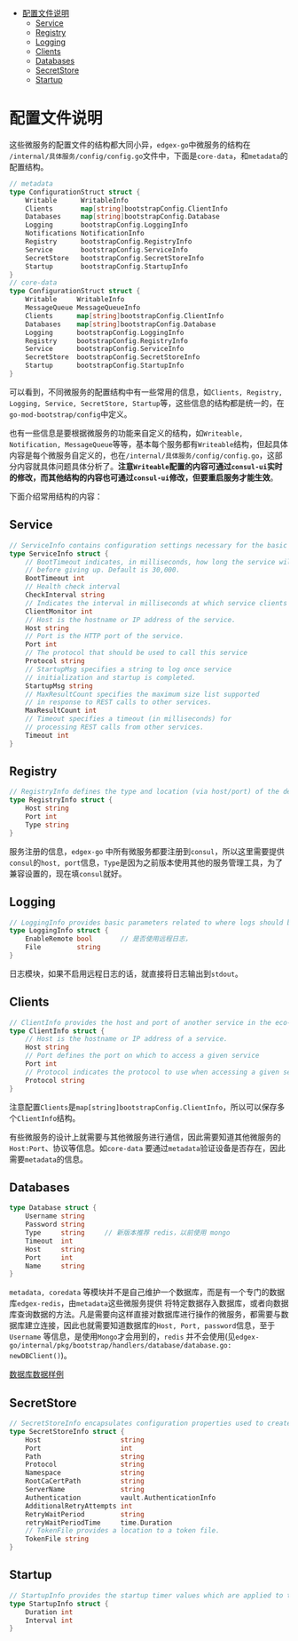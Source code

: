 
- [配置文件说明](#配置文件说明)
	- [Service](#service)
	- [Registry](#registry)
	- [Logging](#logging)
	- [Clients](#clients)
	- [Databases](#databases)
	- [SecretStore](#secretstore)
	- [Startup](#startup)

# 配置文件说明
这些微服务的配置文件的结构都大同小异，`edgex-go`中微服务的结构在 `/internal/具体服务/config/config.go`文件中，下面是`core-data`，和`metadata`的配置结构。

```go
// metadata
type ConfigurationStruct struct {
	Writable      WritableInfo
	Clients       map[string]bootstrapConfig.ClientInfo
	Databases     map[string]bootstrapConfig.Database
	Logging       bootstrapConfig.LoggingInfo
	Notifications NotificationInfo
	Registry      bootstrapConfig.RegistryInfo
	Service       bootstrapConfig.ServiceInfo
	SecretStore   bootstrapConfig.SecretStoreInfo
	Startup       bootstrapConfig.StartupInfo
}
// core-data
type ConfigurationStruct struct {
	Writable     WritableInfo
	MessageQueue MessageQueueInfo
	Clients      map[string]bootstrapConfig.ClientInfo
	Databases    map[string]bootstrapConfig.Database
	Logging      bootstrapConfig.LoggingInfo
	Registry     bootstrapConfig.RegistryInfo
	Service      bootstrapConfig.ServiceInfo
	SecretStore  bootstrapConfig.SecretStoreInfo
	Startup      bootstrapConfig.StartupInfo
}
```
可以看到，不同微服务的配置结构中有一些常用的信息，如`Clients, Registry, Logging, Service, SecretStore, Startup`等，这些信息的结构都是统一的，在`go-mod-bootstrap/config`中定义。

也有一些信息是要根据微服务的功能来自定义的结构，如`Writeable, Notification, MessageQueue`等等，基本每个服务都有`Writeable`结构，但起具体内容是每个微服务自定义的，也在`/internal/具体服务/config/config.go`，这部分内容就具体问题具体分析了。**注意`Writeable`配置的内容可通过`consul-ui`实时的修改，而其他结构的内容也可通过`consul-ui`修改，但要重启服务才能生效**。

下面介绍常用结构的内容：

## Service
```go
// ServiceInfo contains configuration settings necessary for the basic operation of any EdgeX service.
type ServiceInfo struct {
	// BootTimeout indicates, in milliseconds, how long the service will retry connecting to upstream dependencies
	// before giving up. Default is 30,000.
	BootTimeout int
	// Health check interval
	CheckInterval string
	// Indicates the interval in milliseconds at which service clients should check for any configuration updates
	ClientMonitor int
	// Host is the hostname or IP address of the service.
	Host string
	// Port is the HTTP port of the service.
	Port int
	// The protocol that should be used to call this service
	Protocol string
	// StartupMsg specifies a string to log once service
	// initialization and startup is completed.
	StartupMsg string
	// MaxResultCount specifies the maximum size list supported
	// in response to REST calls to other services.
	MaxResultCount int
	// Timeout specifies a timeout (in milliseconds) for
	// processing REST calls from other services.
	Timeout int
}
```
## Registry
```go
// RegistryInfo defines the type and location (via host/port) of the desired service registry (e.g. Consul, Eureka)
type RegistryInfo struct {
	Host string
	Port int
	Type string
}
```
服务注册的信息，`edgex-go` 中所有微服务都要注册到`consul`，所以这里需要提供`consul`的`host, port`信息，`Type`是因为之前版本使用其他的服务管理工具，为了兼容设置的，现在填`consul`就好。
## Logging
```go
// LoggingInfo provides basic parameters related to where logs should be written.
type LoggingInfo struct {
	EnableRemote bool		// 是否使用远程日志，
	File         string
}
```
日志模块，如果不启用远程日志的话，就直接将日志输出到`stdout`。
## Clients
```go
// ClientInfo provides the host and port of another service in the eco-system.
type ClientInfo struct {
	// Host is the hostname or IP address of a service.
	Host string
	// Port defines the port on which to access a given service
	Port int
	// Protocol indicates the protocol to use when accessing a given service
	Protocol string
}
```
注意配置`Clients`是`map[string]bootstrapConfig.ClientInfo`，所以可以保存多个`ClientInfo`结构。

有些微服务的设计上就需要与其他微服务进行通信，因此需要知道其他微服务的`Host:Port`、协议等信息。如`core-data` 要通过`metadata`验证设备是否存在，因此需要`metadata`的信息。

## Databases
```go
type Database struct {
	Username string
	Password string
	Type     string		// 新版本推荐 redis，以前使用 mongo
	Timeout  int
	Host     string
	Port     int
	Name     string
}
```
`metadata, coredata` 等模块并不是自己维护一个数据库，而是有一个专门的数据库`edgex-redis`，由`metadata`这些微服务提供 将特定数据存入数据库，或者向数据库查询数据的方法。凡是需要向这样直接对数据库进行操作的微服务，都需要与数据库建立连接，因此也就需要知道数据库的`Host, Port, password`信息，至于 `Username` 等信息，是使用`Mongo`才会用到的，`redis` 并不会使用(见`edgex-go/internal/pkg/bootstrap/handlers/database/database.go: newDBClient()`)。

[数据库数据样例](https://blog.csdn.net/qq_37735796/article/details/113530873)

## SecretStore
```go
// SecretStoreInfo encapsulates configuration properties used to create a SecretClient.
type SecretStoreInfo struct {
	Host                    string
	Port                    int
	Path                    string
	Protocol                string
	Namespace               string
	RootCaCertPath          string
	ServerName              string
	Authentication          vault.AuthenticationInfo
	AdditionalRetryAttempts int
	RetryWaitPeriod         string
	retryWaitPeriodTime     time.Duration
	// TokenFile provides a location to a token file.
	TokenFile string
}
```

## Startup

```go
// StartupInfo provides the startup timer values which are applied to the StartupTimer created at boot.
type StartupInfo struct {
	Duration int
	Interval int
}
```

